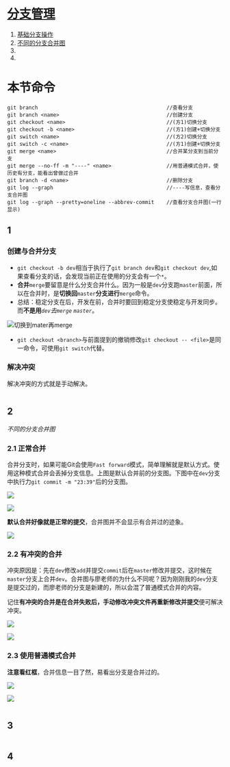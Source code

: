 # [分支管理](./branch_manage.md)
1. [基础分支操作](#1)
2. [不同的分支合并图](#2)
3. [](#3)
4. [](#4)  

# 本节命令

```
git branch											//查看分支
git branch <name>									//创建分支
git checkout <name>									//(方1)切换分支
git checkout -b <name>								//(方1)创建+切换分支
git switch <name>									//(方2)切换分支
git switch -c <name>								//(方1)创建+切换分支
git merge <name>									//合并某分支到当前分支
git merge --no-ff -m "----" <name>					//用普通模式合并，使历史有分支，能看出曾做过合并
git branch -d <name>								//删除分支
git log --graph										//----写信息，查看分支合并图
git log --graph --pretty=oneline --abbrev-commit	//查看分支合并图(一行显示)
```



## 1

### 创建与合并分支

- ```git checkout -b dev```相当于执行了```git branch dev```和```git checkout dev```,如果查看分支的话，会发现当前正在使用的分支会有一个```*```。
- **合并**```merge```要留意是什么分支合并什么。因为一般是```dev```分支跑```master```前面，所以在合并时，是**切换回**```master```**分支进行**```merge```命令。
- 总结：稳定分支在后，开发在前，合并时要回到稳定分支使稳定与开发同步。而**不是用**_```dev```去```merge``` ```master```_。

![](img/merge.jpg "切换到mater再merge")

- ```git checkout <branch>```与前面提到的撤销修改```git checkout -- <file>```是同一命令，可使用```git switch```代替。

### 解决冲突

解决冲突的方式就是手动解决。



```
```
## 2

_不同的分支合并图_

### 2.1 正常合并

合并分支时，如果可能Git会使用```Fast forward```模式，简单理解就是默认方式。使用这种模式合并会丢掉分支信息。上图是默认合并前的分支图。下图中在```dev```分支中执行力``` git commit -m "23:39" ```后的分支图。

![](img/merge_pic1.PNG)

![](img/merge_log1_1.PNG)

**默认合并好像就是正常的提交**，合并图并不会显示有合并过的迹象。

![](img/merge_log1_2.PNG )

### 2.2 有冲突的合并

冲突原因是：先在```dev```修改```add```并提交```commit```后在```master```修改并提交，这时候在```master```分支上合并```dev```。合并图与廖老师的为什么不同呢？因为刚刚我的```dev```分支是提交过的，而廖老师的分支是新建的，所以会混了普通模式合并的内容。

记住**有冲突的合并是在合并失败后，手动修改冲突文件再重新修改并提交**便可解决冲突。

![](img/merge_pic2.PNG)

![](img/merge_log2.PNG)

### 2.3 使用普通模式合并

**注意看红框**，合并信息一目了然，易看出分支是合并过的。

![](img/merge_pic3.PNG)

![](img/merge_log3.PNG)







```
```
## 3
```
```
## 4
```
```
